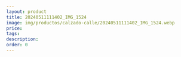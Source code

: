 ```yaml
---
layout: product
title: 20240511111402_IMG_1524
image: img/productos/calzado-calle/20240511111402_IMG_1524.webp
price: 
tags: 
description: 
order: 0
---
```

